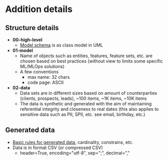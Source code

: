 # Addition details

## Structure details
 - **00-high-level**
   - [Model schema](../00-high-level/qgate-model.png) is as class model in UML
 - **01-model**
   - Name of objects such as entities, features, feature sets, etc. are chosen based on
   best practices (without view to limits some specific ML/MLOps solutions)
   - A few conventions 
     - max name: 32 chars
     - code page: ASCII
 - **02-data**
   - Data sets are in different sizes based on amount of counterparties (clients, prospects, leads), ~100 items, ~1K items, ~10K items
   - The data is synthetic and generated with the aim of maintaining referential integrity 
   and closeness to real dates (this also applies to sensitive data such as PII, SPII, etc. 
   see email, birthday, etc.)

## Generated data
 - [Basic rules for generated data](./rules.md), cardinality, constrains, etc.
 - Data is in format CSV (or compressed CSV)
   - header=True, encoding="utf-8", sep=";", decimal=","



